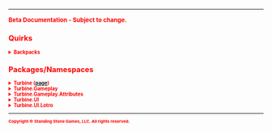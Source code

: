 <hr/>
<sub style="color:red; font-weight:bold">Beta Documentation - Subject to change.<sub>

## Quirks ##
<details>
<summary>Backpacks</summary>

Backpacks in the game are expandable to a max slot count of 135, as of this U30.

This first couple of expansions are added to new bags (4-6) but afterwards the additional slots are added to the end of Bag #1
</details>

## Packages/Namespaces ##
<details><summary>Turbine (<a href="turbine">page</a>)</summary>
<p>
- <a href="turbine.chat">Chat</a>
- ChatType
- DataScope
- Engine
- Language
- LotroPluginManager
- Object
- Plugin
- PluginData
- PluginManager
- Shell
- ShellCommand
</p>
</details>

<details><summary>Turbine.Gameplay</summary>
<p>
- ActiveSkill
- Actor
- Alignment
- Attributes
- Backpack
- Bank
- BasicMount
- Class
- ClassAttributes
- CombatMount
- CraftTier
- Effect
- EffectCategory
- EffectList
- Entity
- EntityReference
- Equipment
- EquipmentSlot
- GambitSkill
- GambitSkillInfo
- Item
- ItemCategory
- ItemDurability
- ItemInfo
- ItemQuality
- ItemWearState
- LocalPlayer
- Mount
- Party
- PartyMember
- Pet
- Player
- Profession
- ProfessionInfo
- PropertyHandler
- Race
- ReadyState
- Recipe
- RecipeIngredient
- SharedStorage
- Skill
- SkillInfo
- SkillList
- SkillType
- UntrainedSkill
- Vault
- Vocation
- Wallet
- WalletItem
</p>
</details>

<details><summary>Turbine.Gameplay.Attributes</summary>

</details>

<details><summary>Turbine.UI</summary>

</details>

<details><summary>Turbine.UI.Lotro</summary>

</details>

<hr/>
<sub>Copyright &copy; Standing Stone Games, LLC.  All rights reserved.</sub>